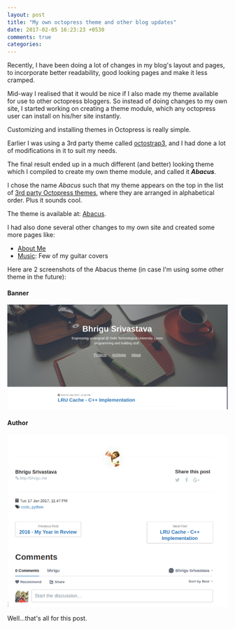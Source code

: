 ```yaml
---
layout: post
title: "My own octopress theme and other blog updates"
date: 2017-02-05 16:23:23 +0530
comments: true
categories: 
---
```



Recently, I have been doing a lot of changes in my blog's layout and pages, to incorporate better readability, good looking pages and make it less cramped. <!-- more -->


Mid-way I realised that it would be nice if I also made my theme available for use to other octopress bloggers. So instead of doing changes to my own site, I started working on creating a theme module, which any octopress user can install on his/her site instantly.


Customizing and installing themes in Octopress is really simple.


Earlier I was using a 3rd party theme called [octostrap3](https://github.com/kAworu/octostrap3), and I had done a lot of modifications in it to suit my needs. 

The final result ended up in a much different (and better) looking theme which I compiled to create my own theme module, and called it _**Abacus**_.


I chose the name _Abacus_ such that my theme appears on the top in the list of [3rd party Octopress themes](https://github.com/imathis/octopress/wiki/3rd-Party-Octopress-Themes), where they are arranged in alphabetical order. Plus it sounds cool.


The theme is available at: [Abacus](https://github.com/bhrigu123/abacus).


I had also done several other changes to my own site and created some more pages like:

<ul>
	<li><a href="/about">About Me</a></li>
	<li><a href="/music">Music</a>: Few of my guitar covers</li>
</ul>


Here are 2 screenshots of the Abacus theme (in case I'm using some other theme in the future):

#### Banner

![banner](/images/theme/theme1.png)

#### Author

![author](/images/theme/theme2.png)


Well...that's all for this post.